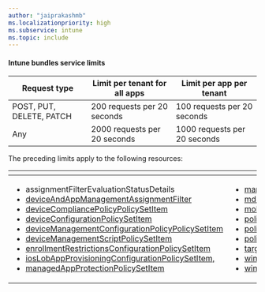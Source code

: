 ```yaml
---
author: "jaiprakashmb"
ms.localizationpriority: high
ms.subservice: intune
ms.topic: include
---
```

<!-- markdownlint-disable MD041 -->

#### Intune bundles service limits

| Request type | Limit per tenant for all apps | Limit per app per tenant |
| ------------ | ----------------------------- | ------------------------ |
| POST, PUT, DELETE, PATCH | 200 requests per 20 seconds | 100 requests per 20 seconds |
| Any | 2000 requests per 20 seconds | 1000 requests per 20 seconds |

The preceding limits apply to the following resources:  

| <!-- fake header--> | <!-- fake header--> |
|---|---|
| <ul> <li> assignmentFilterEvaluationStatusDetails <li> [deviceAndAppManagementAssignmentFilter](/graph/api/resources/intune-policyset-deviceandappmanagementassignmentfilter) <li> [deviceCompliancePolicyPolicySetItem](/graph/api/resources/intune-policyset-devicecompliancepolicypolicysetitem) <li> [deviceConfigurationPolicySetItem](/graph/api/resources/intune-policyset-deviceconfigurationpolicysetitem) <li> [deviceManagementConfigurationPolicyPolicySetItem](/graph/api/resources/intune-policyset-devicemanagementconfigurationpolicypolicysetitem) <li> [deviceManagementScriptPolicySetItem](/graph/api/resources/intune-policyset-devicemanagementscriptpolicysetitem) <li> [enrollmentRestrictionsConfigurationPolicySetItem](/graph/api/resources/intune-policyset-enrollmentrestrictionsconfigurationpolicysetitem) <li> [iosLobAppProvisioningConfigurationPolicySetItem,](/graph/api/resources/intune-policyset-ioslobappprovisioningconfigurationpolicysetitem) <li> [managedAppProtectionPolicySetItem](/graph/api/resources/intune-policyset-managedappprotectionpolicysetitem) </ul> | <ul> <li>[managedDeviceMobileAppConfigurationPolicySetItem](/graph/api/resources/intune-policyset-manageddevicemobileappconfigurationpolicysetitem) <li> [mdmWindowsInformationProtectionPolicyPolicySetItem](/graph/api/resources/intune-policyset-mdmwindowsinformationprotectionpolicypolicysetitem) <li> [mobileAppPolicySetItem](/graph/api/resources/intune-policyset-mobileapppolicysetitem) <li> [policySet](/graph/api/resources/intune-policyset-policyset) <li> [policySetAssignment](/graph/api/resources/intune-policyset-policysetassignment) <li> [policySetItem](/graph/api/resources/intune-policyset-policysetitem) <li> [targetedManagedAppConfigurationPolicySetItem](/graph/api/resources/intune-policyset-targetedmanagedappconfigurationpolicysetitem) <li> [windows10EnrollmentCompletionPageConfigurationPolicySetItem](/graph/api/resources/intune-policyset-windows10enrollmentcompletionpageconfigurationpolicysetitem) <li> [windowsAutopilotDeploymentProfilePolicySetItem](/graph/api/resources/intune-policyset-windowsautopilotdeploymentprofilepolicysetitem) </ul> |
